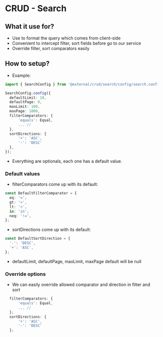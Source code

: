 # CRUD - Search

## What it use for?
- Use to format the query which comes from client-side
- Convenient to intercept filter, sort fields before go to our service
- Override filter, sort comparators easily

## How to setup?

- Example:
```typescript
import { SearchConfig } from '@external/crud/search/config/search.config';

SearchConfig.config({
  defaultLimit: 10,
  defaultPage: 0,
  maxLimit: 100,
  maxPage: 1000,
  filterComparators: {
      'equals': Equal,
      ... //
  },
  sortDirections: {
      '+': 'ASC',
      '-': 'DESC'
  },
});
```
- Everything are optionals, each one has a default value.
### Default values
- filterComparators come up with its default:
```typescript
const DefaultFilterComparator = {
  eq: '=',
  gt: '>',
  lt: '<',
  in: 'in',
  neq: '!=',
};
```
- sortDirections come up with its default:
```typescript
const DefaultSortDirection = {
  '-': 'DESC',
  '+': 'ASC',
};
```
-  defaultLimit, defaultPage, maxLimit, maxPage default will be null
### Override options
- We can easily override allowed comparator and direction in filter and sort
``` typescript
  filterComparators: {
      'equals': Equal,
      ... //
  };
  sortDirections: {
      '+': 'ASC',
      '-': 'DESC'
  };
```
